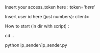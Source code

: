 Insert your access_token here : token='_here_'

Insert user id here (just numbers): client=


How to start (in dir with script) : 

cd ..

python ip_sender/ip_sender.py